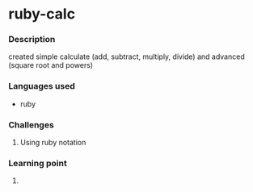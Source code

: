 # ruby-calc
### Description
created simple calculate (add, subtract, multiply, divide) and advanced (square root and powers)
 
### Languages used
* ruby

### Challenges
1. Using ruby notation
 
### Learning point
1. 
